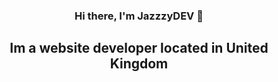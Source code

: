 <h3 align="center">
Hi there, I'm <a target="_blank" rel="noreferrer">JazzzyDEV</a> 👋
</h3>

<h2 align="center">
Im a website developer located in United Kingdom
</h2> 


